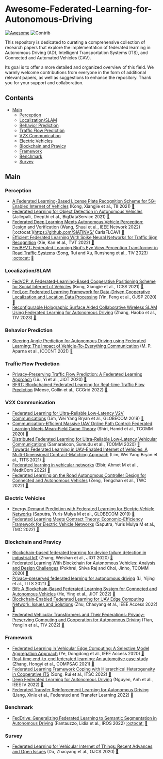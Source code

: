 # Awesome-Federated-Learning-for-Autonomous-Driving

[![Awesome](https://cdn.rawgit.com/sindresorhus/awesome/d7305f38d29fed78fa85652e3a63e154dd8e8829/media/badge.svg)](https://github.com/sindresorhus/awesome)
<img src="https://img.shields.io/badge/Contributions-Welcome-278ea5" alt="Contrib"/> 


This repository is dedicated to curating a comprehensive collection of research papers that explore the implementation of federated learning in Autonomous Driving (AD), Intelligent Transportation Systems (ITS), and Connected and Automated Vehicles (CAV).

Its goal is to offer a more detailed and organized overview of this field. We warmly welcome contributions from everyone in the form of additional relevant papers, as well as suggestions to enhance the repository. Thank you for your support and collaboration.


## Contents
- [Main](#main)
  - [Perception](#perception)
  - [Localization/SLAM](#localization)
  - [Behavior Prediction](#behavior)
  - [Traffic Flow Prediction](#trafficflow)
  - [V2X Communication](#v2x)
  - [Electric Vehicles](#electric)
  - [Blockchain and Pravicy](#blockchain)
  - [Framework](#framework)
  - [Benchmark](#benchmark)
  - [Survey](#survey)


<a name="main" />

## Main

### Perception
+ [A Federated Learning-Based License Plate Recognition Scheme for 5G-Enabled Internet of Vehicles](https://ieeexplore.ieee.org/document/9381655) (Kong, Xiangjie et al., TII 2021)   [:book:](./citations/kong2021federated.txt)
+ [Federated Learning for Object Detection in Autonomous Vehicles](https://ieeexplore.ieee.org/document/9564384) (Jallepalli, Deepthi et al., BigDataService 2021)   [:book:](./citations/jallepalli2021federated.txt)
+ [Federated Deep Learning Meets Autonomous Vehicle Perception: Design and Verification](https://ieeexplore.ieee.org/document/9982368) (Wang, Shuai et al., IEEE Network 2022) [:octocat:](https://github.com/SIATINVS/
CarlaFLCAV) [:book:](./citations/wang2022federated.txt)
+ [Efficient Federated Learning With Spike Neural Networks for Traffic Sign Recognition](https://ieeexplore.ieee.org/abstract/document/9784851) (Xie, Kan et al., TVT 2022)   [:book:](./citations/xie2022efficient.txt)
+ [FedBEVT: Federated Learning Bird's Eye View Perception Transformer in Road Traffic Systems](https://ieeexplore.ieee.org/document/10236488) (Song, Rui and Xu, Runsheng et al., TIV 2023) [:octocat:](https://github.com/rruisong/FedBEVT) [:book:](./citations/yu2019federated.txt)

<a name="perception" />

### Localization/SLAM
+ [FedVCP: A Federated-Learning-Based Cooperative Positioning Scheme for Social Internet of Vehicles](https://ieeexplore.ieee.org/abstract/document/9378811) (Kong, Xiangjie et al., TCSS 2021)   [:book:](./citations/kong2021fedvcp.txt)
+ [FedLoc: Federated Learning Framework for Data-Driven Cooperative Localization and Location Data Processing](https://ieeexplore.ieee.org/document/9250516) (Yin, Feng et al., OJSP 2020)   [:book:](./citations/yin2020fedloc.txt)
+ [Reconfigurable Holographic Surface Aided Collaborative Wireless SLAM Using Federated Learning for Autonomous Driving](https://ieeexplore.ieee.org/document/10149400) (Zhang, Haobo et al., TIV 2023)   [:book:](./citations/zhang2023reconfigurable.txt)

<a name="localization" />


### Behavior Prediction
+ [Steering Angle Prediction for Autonomous Driving using Federated Learning: The Impact of Vehicle-To-Everything Communication](https://ieeexplore.ieee.org/document/9580097) (M. P. Aparna et al., ICCCNT 2021)   [:book:](./citations/aparna2021steering.txt)

<a name="behavior" />


### Traffic Flow Prediction
+ [Privacy-Preserving Traffic Flow Prediction: A Federated Learning Approach](https://ieeexplore.ieee.org/document/9082655) (Liu, Yi et al., JIOT 2020)   [:book:](./citations/liu2020privacy.txt)
+ [BFRT: Blockchained Federated Learning for Real-time Traffic Flow Prediction](https://ieeexplore.ieee.org/document/9082655) (Meese, Collin et al., CCGrid 2022)   [:book:](./citations/meese2022bfrt.txt)

<a name="trafficflow" />

### V2X Communication
+ [Federated Learning for Ultra-Reliable Low-Latency V2V Communications](https://ieeexplore.ieee.org/document/8647927) (Lim, Wei Yang Bryan et al., GLOBECOM 2018)   [:book:](./citations/samarakoon2018federated.txt)
+ [Communication-Efficient Massive UAV Online Path Control: Federated Learning Meets Mean-Field Game Theory](https://ieeexplore.ieee.org/document/9169921) (Shiri, Hamid et al., TCOMM 2020)   [:book:](./citations/shiri2020communication.txt)
+ [Distributed Federated Learning for Ultra-Reliable Low-Latency Vehicular Communications](https://ieeexplore.ieee.org/document/8917592) (Samarakoon, Sumudu et al., TCOMM 2020)   [:book:](./citations/samarakoon2020tcomm.txt)
+ [Towards Federated Learning in UAV-Enabled Internet of Vehicles: A Multi-Dimensional Contract-Matching Approach](https://ieeexplore.ieee.org/document/9354588) (Lim, Wei Yang Bryan et al., TITS 2021)   [:book:](./citations/lim2021towards.txt)
+ [Federated learning in vehicular networks](https://ieeexplore.ieee.org/document/9928621) (Elbir, Ahmet M et al., MeditCom 2022)   [:book:](./citations/elbir2022federated.txt)
+ [Federated Learning on the Road Autonomous Controller Design for Connected and Autonomous Vehicles](https://ieeexplore.ieee.org/abstract/document/9806308) (Zeng, Tengchan et al., TWC 2022)   [:book:](./citations/zeng2022federated.txt)

<a name="v2x" />


### Electric Vehicles
+ [Energy Demand Prediction with Federated Learning for Electric Vehicle Networks](https://ieeexplore.ieee.org/document/9013587) (Saputra, Yuris Mulya M et al., GLOBECOM 2019)   [:book:](./citations/aputra2019energy.txt)
+ [Federated Learning Meets Contract Theory: Economic-Efficiency Framework for Electric Vehicle Networks](https://ieeexplore.ieee.org/document/9300192) (Saputra, Yuris Mulya M et al., TMC 2022)   [:book:](./citations/saputra2022federated.txt)

<a name="electric" />


### Blockchain and Pravicy
+ [Blockchain-based federated learning for device failure detection in industrial IoT](https://ieeexplore.ieee.org/document/9233457) (Zhang, Weishan et al., JIOT 2020)   [:book:](./citations/zhang2020blockchain.txt)
+ [Federated Learning With Blockchain for Autonomous Vehicles: Analysis and Design Challenges](https://ieeexplore.ieee.org/document/9079513) (Pokhrel, Shiva Raj and Choi, Jinho, TCOMM 2020)   [:book:](./citations/pokhrel2020federated.txt)
+ [Privacy-preserved federated learning for autonomous driving](https://ieeexplore.ieee.org/document/9457207) (Li, Yijing et al., TITS 2021)   [:book:](./citations/li2021privacy.txt)
+ [Bift: A Blockchain-Based Federated Learning System for Connected and Autonomous Vehicles](https://ieeexplore.ieee.org/document/10182869) (He, Ying et al., JIOT 2022)   [:book:](./citations/he2021bift.txt)
+ [Blockchain-Enabled Federated Learning for UAV Edge Computing Network: Issues and Solutions](https://ieeexplore.ieee.org/document/9774400) (Zhu, Chaoyang et al., IEEE Access 2022)   [:book:](./citations/zhu2022blockchain.txt)
+ [Federated Vehicular Transformers and Their Federations: Privacy-Preserving Computing and Cooperation for Autonomous Driving](https://ieeexplore.ieee.org/document/9857660) (Tian, Yonglin et al., TIV 2022)   [:book:](./citations/tian2022federated.txt)

<a name="blockchain" />


### Framework
+ [Federated Learning in Vehicular Edge Computing: A Selective Model Aggregation Approach](https://ieeexplore.ieee.org/document/8964354) (Ye, Dongdong et al., IEEE Access 2020)   [:book:](./citations/ye2020federated.txt)
+ [Real-time end-to-end federated learning: An automotive case study](https://ieeexplore.ieee.org/document/9529467) (Zhang, Hongyi et al., COMPSAC 2021)   [:book:](./citations/zhang2021real.txt)
+ [Federated Learning Framework Coping with Hierarchical Heterogeneity in Cooperative ITS](https://ieeexplore.ieee.org/document/9922064) (Song, Rui et al., ITSC 2022)   [:book:](./citations/song2022federated.txt)
+ [Deep Federated Learning for Autonomous Driving](https://ieeexplore.ieee.org/document/9827020) (Nguyen, Anh et al., IEEE IV 2022)   [:book:](./citations/nguyen2022deep.txt)
+ [Federated Transfer Reinforcement Learning for Autonomous Driving](https://link.springer.com/chapter/10.1007/978-3-031-11748-0_15) (Liang, Xinle et al., Federated and Transfer Learning 2022)   [:book:](./citations/liang2023federated.txt)


<a name="framework" />


### Benchmark
+ [FedDrive: Generalizing Federated Learning to Semantic Segmentation in Autonomous Driving](https://ieeexplore.ieee.org/abstract/document/9981098/) (Fantauzzo, Lidia et al., IROS 2022) [:octocat:](https://feddrive.github.io) [:book:](./citations/fantauzzo2022feddrive.txt)

<a name="benchmark" />


### Survey
+ [Federated Learning for Vehicular Internet of Things: Recent Advances and Open Issues](https://ieeexplore.ieee.org/document/9086790) (Du, Zhaoyang et al., OJCS 2020)   [:book:](./citations/du2020federated.txt)

<a name="survey" />
